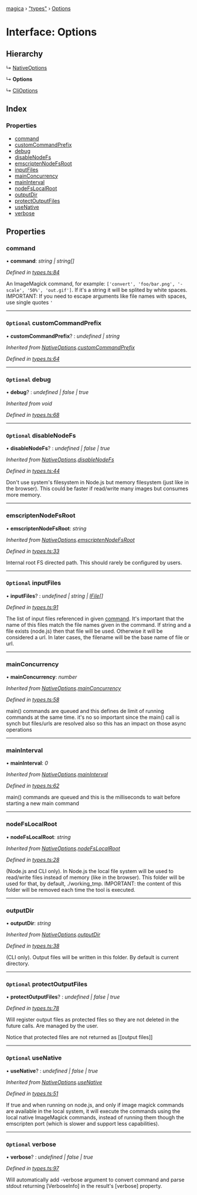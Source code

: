 [magica](../README.md) › ["types"](../modules/_types_.md) › [Options](_types_.options.md)

# Interface: Options

## Hierarchy

  ↳ [NativeOptions](_types_.nativeoptions.md)

  ↳ **Options**

  ↳ [CliOptions](_types_.clioptions.md)

## Index

### Properties

* [command](_types_.options.md#command)
* [customCommandPrefix](_types_.options.md#optional-customcommandprefix)
* [debug](_types_.options.md#optional-debug)
* [disableNodeFs](_types_.options.md#optional-disablenodefs)
* [emscriptenNodeFsRoot](_types_.options.md#emscriptennodefsroot)
* [inputFiles](_types_.options.md#optional-inputfiles)
* [mainConcurrency](_types_.options.md#mainconcurrency)
* [mainInterval](_types_.options.md#maininterval)
* [nodeFsLocalRoot](_types_.options.md#nodefslocalroot)
* [outputDir](_types_.options.md#outputdir)
* [protectOutputFiles](_types_.options.md#optional-protectoutputfiles)
* [useNative](_types_.options.md#optional-usenative)
* [verbose](_types_.options.md#optional-verbose)

## Properties

###  command

• **command**: *string | string[]*

*Defined in [types.ts:84](https://github.com/cancerberoSgx/magica/blob/19bf60b/src/types.ts#L84)*

An ImageMagick command, for example: `['convert', 'foo/bar.png', '-scale', '50%', 'out.gif']`. If it's a string it will be
splited by white spaces. IMPORTANT: If you need to escape arguments like file names with spaces, use single quotes `'`

___

### `Optional` customCommandPrefix

• **customCommandPrefix**? : *undefined | string*

*Inherited from [NativeOptions](_types_.nativeoptions.md).[customCommandPrefix](_types_.nativeoptions.md#optional-customcommandprefix)*

*Defined in [types.ts:64](https://github.com/cancerberoSgx/magica/blob/19bf60b/src/types.ts#L64)*

___

### `Optional` debug

• **debug**? : *undefined | false | true*

*Inherited from void*

*Defined in [types.ts:68](https://github.com/cancerberoSgx/magica/blob/19bf60b/src/types.ts#L68)*

___

### `Optional` disableNodeFs

• **disableNodeFs**? : *undefined | false | true*

*Inherited from [NativeOptions](_types_.nativeoptions.md).[disableNodeFs](_types_.nativeoptions.md#optional-disablenodefs)*

*Defined in [types.ts:44](https://github.com/cancerberoSgx/magica/blob/19bf60b/src/types.ts#L44)*

Don't use system's filesystem in Node.js but memory filesystem (just like in the browser). This could be
faster if read/write many images but consumes more memory.

___

###  emscriptenNodeFsRoot

• **emscriptenNodeFsRoot**: *string*

*Inherited from [NativeOptions](_types_.nativeoptions.md).[emscriptenNodeFsRoot](_types_.nativeoptions.md#emscriptennodefsroot)*

*Defined in [types.ts:33](https://github.com/cancerberoSgx/magica/blob/19bf60b/src/types.ts#L33)*

Internal root FS directed path. This should rarely be configured by users.

___

### `Optional` inputFiles

• **inputFiles**? : *undefined | string | [IFile](_types_.ifile.md)[]*

*Defined in [types.ts:91](https://github.com/cancerberoSgx/magica/blob/19bf60b/src/types.ts#L91)*

The list of input files referenced in given [command](_types_.options.md#command). It's important that the name of this files match
the file names given in the command. If string and a file exists (node.js) then that file will be used.
Otherwise it will be considered a url. In later cases, the filename will be the base name of file or url.

___

###  mainConcurrency

• **mainConcurrency**: *number*

*Inherited from [NativeOptions](_types_.nativeoptions.md).[mainConcurrency](_types_.nativeoptions.md#mainconcurrency)*

*Defined in [types.ts:58](https://github.com/cancerberoSgx/magica/blob/19bf60b/src/types.ts#L58)*

main() commands are queued and this defines de limit of running commands at the same time. it's no so
important since the main() call is synch but files/urls are resolved also so this has an impact on those
async operations

___

###  mainInterval

• **mainInterval**: *0*

*Inherited from [NativeOptions](_types_.nativeoptions.md).[mainInterval](_types_.nativeoptions.md#maininterval)*

*Defined in [types.ts:62](https://github.com/cancerberoSgx/magica/blob/19bf60b/src/types.ts#L62)*

main() commands are queued and this is the milliseconds to wait before starting a new main command

___

###  nodeFsLocalRoot

• **nodeFsLocalRoot**: *string*

*Inherited from [NativeOptions](_types_.nativeoptions.md).[nodeFsLocalRoot](_types_.nativeoptions.md#nodefslocalroot)*

*Defined in [types.ts:28](https://github.com/cancerberoSgx/magica/blob/19bf60b/src/types.ts#L28)*

(Node.js and CLI only). In Node.js the local file system will be used to read/write files instead of
memory (like in the browser). This folder will be used for that, by default, ./working_tmp. IMPORTANT:
the content of this folder will be removed each time the tool is executed.

___

###  outputDir

• **outputDir**: *string*

*Inherited from [NativeOptions](_types_.nativeoptions.md).[outputDir](_types_.nativeoptions.md#outputdir)*

*Defined in [types.ts:38](https://github.com/cancerberoSgx/magica/blob/19bf60b/src/types.ts#L38)*

(CLI only). Output files will be written in this folder. By default is current directory.

___

### `Optional` protectOutputFiles

• **protectOutputFiles**? : *undefined | false | true*

*Defined in [types.ts:78](https://github.com/cancerberoSgx/magica/blob/19bf60b/src/types.ts#L78)*

Will register output files as protected files so they are not deleted in the future calls. Are managed by
the user.

Notice that protected files are not returned as [[output files]]

___

### `Optional` useNative

• **useNative**? : *undefined | false | true*

*Inherited from [NativeOptions](_types_.nativeoptions.md).[useNative](_types_.nativeoptions.md#optional-usenative)*

*Defined in [types.ts:51](https://github.com/cancerberoSgx/magica/blob/19bf60b/src/types.ts#L51)*

If true and when running on node.js, and only if image magick commands are available in the local system,
it will execute the commands using the local native ImageMagick commands, instead of running them though
the emscripten port (which is slower and support less capabilities).

___

### `Optional` verbose

• **verbose**? : *undefined | false | true*

*Defined in [types.ts:97](https://github.com/cancerberoSgx/magica/blob/19bf60b/src/types.ts#L97)*

Will automatically add -verbose argument to convert command and parse stdout returning [VerboseInfo] in
the result's [verbose] property.

